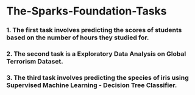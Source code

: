 # The-Sparks-Foundation-Tasks

### 1. The first task involves predicting the scores of students based on the number of hours they studied for.

### 2. The second task is a Exploratory Data Analysis on Global Terrorism Dataset.

### 3. The third task involves predicting the species of iris using Supervised Machine Learning - Decision Tree Classifier.
